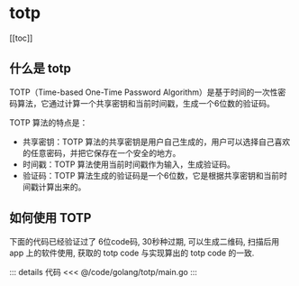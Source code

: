 # totp

[[toc]]

## 什么是 totp

TOTP（Time-based One-Time Password Algorithm）是基于时间的一次性密码算法，它通过计算一个共享密钥和当前时间戳，生成一个6位数的验证码。

TOTP 算法的特点是：

- 共享密钥：TOTP 算法的共享密钥是用户自己生成的，用户可以选择自己喜欢的任意密码，并把它保存在一个安全的地方。
- 时间戳：TOTP 算法使用当前时间戳作为输入，生成验证码。
- 验证码：TOTP 算法生成的验证码是一个6位数，它是根据共享密钥和当前时间戳计算出来的。


## 如何使用 TOTP

下面的代码已经验证过了 6位code码, 30秒种过期, 可以生成二维码, 扫描后用 app 上的软件使用, 获取的 totp code 与实现算出的 totp code 的一致.


::: details 代码
<<< @/code/golang/totp/main.go
:::


